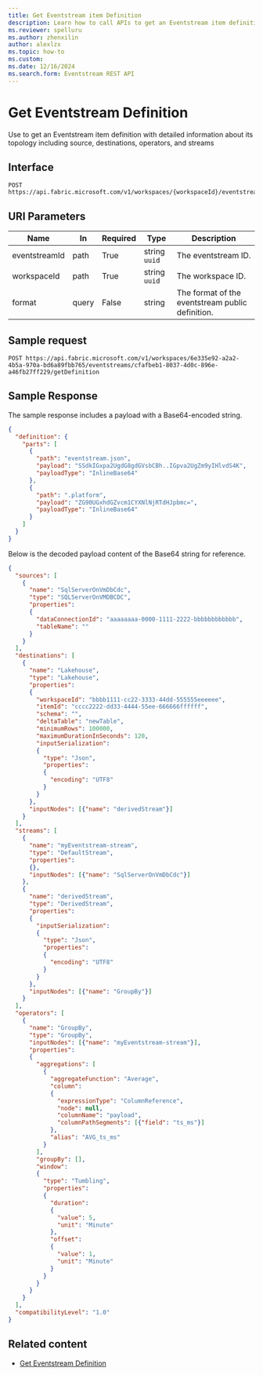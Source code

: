 ```yaml
---
title: Get Eventstream item Definition
description: Learn how to call APIs to get an Eventstream item definition.
ms.reviewer: spelluru
ms.author: zhenxilin
author: alexlzx
ms.topic: how-to
ms.custom:
ms.date: 12/16/2024
ms.search.form: Eventstream REST API
---
```


# Get Eventstream Definition

Use to get an Eventstream item definition with detailed information about its topology including source, destinations, operators, and streams

## Interface

```http
POST https://api.fabric.microsoft.com/v1/workspaces/{workspaceId}/eventstreams/{eventstreamId}/getDefinition
```

## URI Parameters

| Name | In | Required | Type | Description |
| ---- | ----- | ---- | ----- | ------------- |
| eventstreamId | path | True | string `uuid`| The eventstream ID. |
| workspaceId | path | True | string `uuid`| The workspace ID. |
| format | query | False | string | The format of the eventstream public definition. |

## Sample request

```http
POST https://api.fabric.microsoft.com/v1/workspaces/6e335e92-a2a2-4b5a-970a-bd6a89fbb765/eventstreams/cfafbeb1-8037-4d0c-896e-a46fb27ff229/getDefinition
```

## Sample Response

The sample response includes a payload with a Base64-encoded string.

```json
{
  "definition": {
    "parts": [
      {
        "path": "eventstream.json",
        "payload": "SSdkIGxpa2UgdG8gdGVsbCBh..IGpva2UgZm9yIHlvdS4K",
        "payloadType": "InlineBase64"
      },
      {
        "path": ".platform",
        "payload": "ZG90UGxhdGZvcm1CYXNlNjRTdHJpbmc=",
        "payloadType": "InlineBase64"
      }
    ]
  }
}
```

Below is the decoded payload content of the Base64 string for reference.

```json
{
  "sources": [
    {
      "name": "SqlServerOnVmDbCdc",
      "type": "SQLServerOnVMDBCDC",
      "properties":
      {
        "dataConnectionId": "aaaaaaaa-0000-1111-2222-bbbbbbbbbbbb",
        "tableName": ""
      }
    }
  ],
  "destinations": [
    {
      "name": "Lakehouse",
      "type": "Lakehouse",
      "properties":
      {
        "workspaceId": "bbbb1111-cc22-3333-44dd-555555eeeeee",
        "itemId": "cccc2222-dd33-4444-55ee-666666ffffff",
        "schema": "",
        "deltaTable": "newTable",
        "minimumRows": 100000,
        "maximumDurationInSeconds": 120,
        "inputSerialization":
        {
          "type": "Json",
          "properties":
          {
            "encoding": "UTF8"
          }
        }
      },
      "inputNodes": [{"name": "derivedStream"}]
    }
  ],
  "streams": [
    {
      "name": "myEventstream-stream",
      "type": "DefaultStream",
      "properties":
      {},
      "inputNodes": [{"name": "SqlServerOnVmDbCdc"}]
    },
    {
      "name": "derivedStream",
      "type": "DerivedStream",
      "properties":
      {
        "inputSerialization":
        {
          "type": "Json",
          "properties":
          {
            "encoding": "UTF8"
          }
        }
      },
      "inputNodes": [{"name": "GroupBy"}]
    }
  ],
  "operators": [
    {
      "name": "GroupBy",
      "type": "GroupBy",
      "inputNodes": [{"name": "myEventstream-stream"}],
      "properties":
      {
        "aggregations": [
          {
            "aggregateFunction": "Average",
            "column":
            {
              "expressionType": "ColumnReference",
              "node": null,
              "columnName": "payload",
              "columnPathSegments": [{"field": "ts_ms"}]
            },
            "alias": "AVG_ts_ms"
          }
        ],
        "groupBy": [],
        "window":
        {
          "type": "Tumbling",
          "properties":
          {
            "duration":
            {
              "value": 5,
              "unit": "Minute"
            },
            "offset":
            {
              "value": 1,
              "unit": "Minute"
            }
          }
        }
      }
    }
  ],
  "compatibilityLevel": "1.0"
}
```

## Related content

* [Get Eventstream Definition](/rest/api/fabric/eventstream/items/get-eventstream-definition)